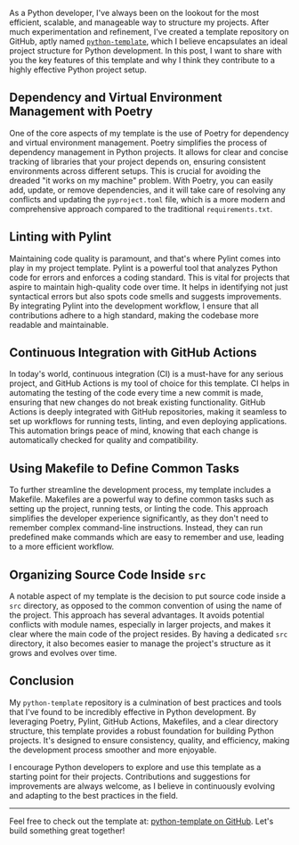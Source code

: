 As a Python developer, I've always been on the lookout for the most efficient, scalable, and manageable way to structure my projects. After much experimentation and refinement, I've created a template repository on GitHub, aptly named [`python-template`](https://github.com/amamparo/python-template), which I believe encapsulates an ideal project structure for Python development. In this post, I want to share with you the key features of this template and why I think they contribute to a highly effective Python project setup.

## Dependency and Virtual Environment Management with Poetry

One of the core aspects of my template is the use of Poetry for dependency and virtual environment management. Poetry simplifies the process of dependency management in Python projects. It allows for clear and concise tracking of libraries that your project depends on, ensuring consistent environments across different setups. This is crucial for avoiding the dreaded "it works on my machine" problem. With Poetry, you can easily add, update, or remove dependencies, and it will take care of resolving any conflicts and updating the `pyproject.toml` file, which is a more modern and comprehensive approach compared to the traditional `requirements.txt`.

## Linting with Pylint

Maintaining code quality is paramount, and that's where Pylint comes into play in my project template. Pylint is a powerful tool that analyzes Python code for errors and enforces a coding standard. This is vital for projects that aspire to maintain high-quality code over time. It helps in identifying not just syntactical errors but also spots code smells and suggests improvements. By integrating Pylint into the development workflow, I ensure that all contributions adhere to a high standard, making the codebase more readable and maintainable.

## Continuous Integration with GitHub Actions

In today's world, continuous integration (CI) is a must-have for any serious project, and GitHub Actions is my tool of choice for this template. CI helps in automating the testing of the code every time a new commit is made, ensuring that new changes do not break existing functionality. GitHub Actions is deeply integrated with GitHub repositories, making it seamless to set up workflows for running tests, linting, and even deploying applications. This automation brings peace of mind, knowing that each change is automatically checked for quality and compatibility.

## Using Makefile to Define Common Tasks

To further streamline the development process, my template includes a Makefile. Makefiles are a powerful way to define common tasks such as setting up the project, running tests, or linting the code. This approach simplifies the developer experience significantly, as they don't need to remember complex command-line instructions. Instead, they can run predefined make commands which are easy to remember and use, leading to a more efficient workflow.

## Organizing Source Code Inside `src`

A notable aspect of my template is the decision to put source code inside a `src` directory, as opposed to the common convention of using the name of the project. This approach has several advantages. It avoids potential conflicts with module names, especially in larger projects, and makes it clear where the main code of the project resides. By having a dedicated `src` directory, it also becomes easier to manage the project's structure as it grows and evolves over time.

## Conclusion

My `python-template` repository is a culmination of best practices and tools that I've found to be incredibly effective in Python development. By leveraging Poetry, Pylint, GitHub Actions, Makefiles, and a clear directory structure, this template provides a robust foundation for building Python projects. It's designed to ensure consistency, quality, and efficiency, making the development process smoother and more enjoyable.

I encourage Python developers to explore and use this template as a starting point for their projects. Contributions and suggestions for improvements are always welcome, as I believe in continuously evolving and adapting to the best practices in the field.

---

Feel free to check out the template at: [python-template on GitHub](https://github.com/amamparo/python-template). Let's build something great together!

